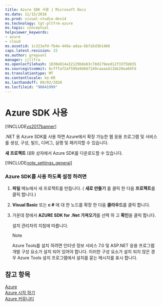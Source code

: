 ```yaml
---
title: Azure SDK 사용 | Microsoft Docs
ms.date: 11/15/2016
ms.prod: visual-studio-dev14
ms.technology: tgt-pltfrm-azure
ms.topic: conceptual
helpviewer_keywords:
- azure
- cloud
ms.assetid: 1c323afd-fb4e-449a-adaa-bb7a5d3b1468
caps.latest.revision: 15
ms.author: gregvanl
manager: jillfra
ms.openlocfilehash: 1830e014a32129b8e63c78d179eed12f3375b035
ms.sourcegitcommit: 6cfffa72af599a9d667249caaaa411bb28ea69fd
ms.translationtype: MT
ms.contentlocale: ko-KR
ms.lasthandoff: 09/02/2020
ms.locfileid: "90841999"
---
```

# <a name="enabling-the-azure-sdk"></a>Azure SDK 사용
[!INCLUDE[vs2017banner](../includes/vs2017banner.md)]

.NET 용 Azure SDK를 사용 하면 Azure에서 확장 가능한 웹 응용 프로그램 및 서비스를 생성, 구성, 빌드, 디버그, 실행 및 패키지할 수 있습니다.  
  
 **새 프로젝트** 대화 상자에서 Azure SDK를 다운로드할 수 있습니다.  
  
 [!INCLUDE[note_settings_general](../includes/note-settings-general-md.md)]  
  
### <a name="to-enable-the-azure-sdk"></a>Azure SDK를 사용 하도록 설정 하려면  
  
1. **파일** 메뉴에서 새 프로젝트를 만듭니다. ( **새로 만들기** 를 클릭 한 다음 **프로젝트**를 클릭 합니다.)  
  
2. **Visual Basic** 또는 **c #** 에 대 한 노드를 확장 한 다음 **클라우드**를 클릭 합니다.  
  
3. 가운데 창에서 **AZURE SDK for .Net 가져오기**를 선택 하 고 **확인**을 클릭 합니다.  
  
     설치 관리자의 지침에 따릅니다.  
  
    > [!NOTE]
    > Azure Tools를 설치 하려면 인터넷 정보 서비스 7.0 및 ASP.NET 응용 프로그램 개발 구성 요소가 설치 되어 있어야 합니다. 이러한 구성 요소가 설치 되지 않은 경우 Azure Tools 설치 프로그램에서 설치를 묻는 메시지를 표시 합니다.  
  
## <a name="see-also"></a>참고 항목  
 [Azure](https://azure.microsoft.com/)   
 [Azure 시작 하기](https://azure.microsoft.com/get-started/)   
 [Azure 커뮤니티](https://azure.microsoft.com/support/community/)

